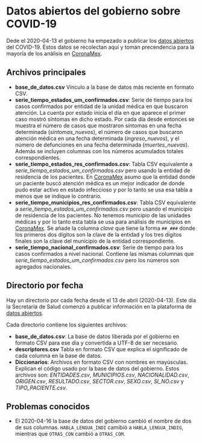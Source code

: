 # Datos abiertos del gobierno sobre COVID-19

Dede el 2020-04-13 el gobierno ha empezado a publicar los
[datos abiertos](https://datos.gob.mx/busca/dataset/informacion-referente-a-casos-covid-19-en-mexico)
del COVID-19. Estos datos se recolectan aquí y toman precendencia para la
mayoría de los análisis en [CoronaMex](https://coronamex.github.io).

## Archivos principales

* **base_de_datos.csv** Vínculo a la base de datos más reciente en formato
CSV.
* **serie_tiempo_estados_um_confirmados.csv**: Serie de tiempo para los
casos confirmados por entidad de la unidad médica en que buscaron atención.
La cuenta por estado inicia el día en que aparece el primer caso mostró
síntomas en dicho estado. Por cada día desde entonces se muestra el número
de casos que mostraron síntomas en una fecha determinada (*sintomas_nuevos*),
el número de casos que buscaron atención médica en una fecha determinada
(*ingreso_nuevos*), y el número de defunciones en una fecha determinada
(*muertes_nuevas*). Además se incluyen columnas con los números acumulados
totales correspondientes.
* **serie_tiempo_estados_res_confirmados.csv**: Tabla CSV equivalente a
*serie_tiempo_estados_um_confirmados.csv* pero usando la entidad de
residencia de los pacientes. En [CoronaMex](https://coronamex.github.io)
asumo que la entidad donde un paciente buscó atención médica es un mejor
indicador de donde pudo estar activo en estado infeccioso y por lo tanto
se usa esa tabla a menos que se indique lo contrario.
* **serie_tiempo_municipios_res_confirmados.csv**: Tabla CSV equivalente a
*serie_tiempo_estados_um_confirmados.csv* pero usando el municipio de
residencia de los pacientes. No tenemos municipio de las unidades médicas
y por lo tanto esta tabla se usa para análisis de municipios en
[CoronaMex](https://coronamex.github.io).
Se añade la columna *clave* que tiene la forma `##_###` donde los primeros
dos dígitos son la clave de la entidad y los tres dígitos finales son la
clave del municipio de la entidad correspondiente.
* **serie_tiempo_nacional_confirmados.csv**: Serie de tiempo para los
casos confirmados a nivel nacional. Contiene las mismas columnas que
*serie_tiempo_estados_um_confirmados.csv* pero los números son agregados
nacionales.

## Directorio por fecha

Hay un directorio por cada fecha desde el 13 de abril (2020-04-13). Este día
la Secretaría de Salud comenzó a publicar información en la plataforma de
[datos abiertos](https://datos.gob.mx/busca/dataset/informacion-referente-a-casos-covid-19-en-mexico).

Cada directorio contiene los siguientes archivos:

* **base_de_datos.csv**: La base de datos liberada por el gobierno en formato
CSV para ese día y convertida a UTF-8 de ser necesario.
* **descriptores.csv** Tabla en formato CSV que explica el significado
de cada columna en la base de datos.
* **Diccionarios**: Archivos en formato CSV con nombres en mayúsculas. Explican
el código usado por la base de datos del gobierno. Estos archivos son:
*ENTIDADES.csv*, *MUNICIPIOS.csv*, *NACIONALIDAD.csv*, *ORIGEN.csv*,
*RESULTADO.csv*, *SECTOR.csv*, *SEXO.csv*, *SI_NO.csv* y *TIPO_PACIENTE.csv*.

## Problemas conocidos

* El 2020-04-16 la base de datos del gobierno cambió el nombre de
dos de sus columnas. `HABLA_LENGUA_INDI` camibió a `HABLA_LENGUA_INDIG`,
mientras que `OTRAS_CON` cambió a `OTRAS_COM`.
